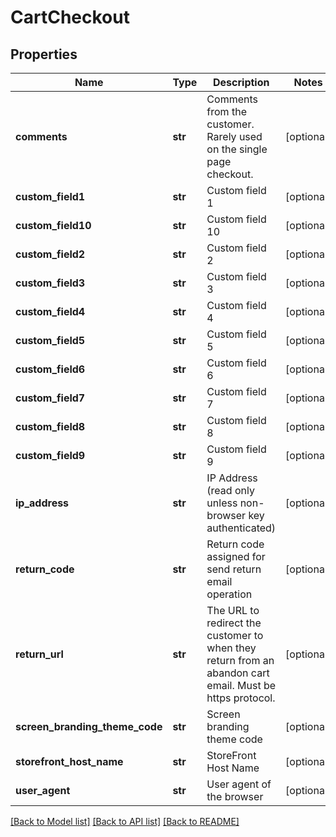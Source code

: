 # CartCheckout

## Properties
Name | Type | Description | Notes
------------ | ------------- | ------------- | -------------
**comments** | **str** | Comments from the customer.  Rarely used on the single page checkout. | [optional] 
**custom_field1** | **str** | Custom field 1 | [optional] 
**custom_field10** | **str** | Custom field 10 | [optional] 
**custom_field2** | **str** | Custom field 2 | [optional] 
**custom_field3** | **str** | Custom field 3 | [optional] 
**custom_field4** | **str** | Custom field 4 | [optional] 
**custom_field5** | **str** | Custom field 5 | [optional] 
**custom_field6** | **str** | Custom field 6 | [optional] 
**custom_field7** | **str** | Custom field 7 | [optional] 
**custom_field8** | **str** | Custom field 8 | [optional] 
**custom_field9** | **str** | Custom field 9 | [optional] 
**ip_address** | **str** | IP Address (read only unless non-browser key authenticated) | [optional] 
**return_code** | **str** | Return code assigned for send return email operation | [optional] 
**return_url** | **str** | The URL to redirect the customer to when they return from an abandon cart email.  Must be https protocol. | [optional] 
**screen_branding_theme_code** | **str** | Screen branding theme code | [optional] 
**storefront_host_name** | **str** | StoreFront Host Name | [optional] 
**user_agent** | **str** | User agent of the browser | [optional] 

[[Back to Model list]](../README.md#documentation-for-models) [[Back to API list]](../README.md#documentation-for-api-endpoints) [[Back to README]](../README.md)


